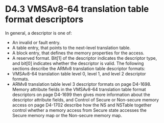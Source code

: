 # D4.3 VMSAv8-64 translation table format descriptors

In general, a descriptor is one of:
* An invalid or fault entry.
* A table entry, that points to the next-level translation table.
* A block entry, that defines the memory properties for the access.
* A reserved format.
Bit[1] of the descriptor indicates the descriptor type, and bit[0] indicates whether the descriptor is valid.
The following sections describe the ARMv8 translation table descriptor formats:
* VMSAv8-64 translation table level 0, level 1, and level 2 descriptor formats.
* ARMv8 translation table level 3 descriptor formats on page D4-1698.
Memory attribute fields in the VMSAv8-64 translation table format descriptors on page D4-1699 then gives more information about the descriptor attribute fields, and Control of Secure or Non-secure memory access on
page D4-1702 describe how the NS and NSTable together control whether a memory access from Secure state accesses the Secure memory map or the Non-secure memory map.